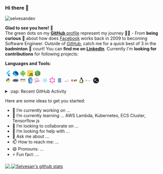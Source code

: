 ### Hi there 👋

<p align="left"> <img src="https://komarev.com/ghpvc/?username=selvesandev&label=Views&color=blue&style=plastic" alt="selvesandev" /> </p>

<!--
**selvesandev/selvesandev** is a ✨ _special_ ✨ repository because its `README.md` (this file) appears on your GitHub profile.

Here are some ideas to get you started:

- 🔭 I’m currently working on ...
- 🌱 I’m currently learning ... AWS Lambda
- 👯 I’m looking to collaborate on ... 
- 🤔 I’m looking for help with ...
- 💬 Ask me about ...
- 📫 How to reach me: ... dev.selvesan@gmail.com
- 😄 Pronouns: ...
- ⚡ Fun fact: ...
-->


**Glad to see you here!** :star_struck: <br> The green dots on my [**GitHub** profile](https://github.com/selvesandev?tab=repositories) represent my journey :running_man: - From **being curious** :thinking: about how does [Facebook](https://www.facebook.com/selvesan.malakar/) works back in 2009 to becoming Software Engineer. Outside of [GitHub](https://github.com/selvesandev/), catch me for a quick best of 3 in the **badminton** :badminton: court! You can **find me on [LinkedIn](https://www.linkedin.com/in/selvesan.malakar/)**. Currently I'm **looking for contributions** for following projects:

<!--[![PRs Welcome](https://img.shields.io/badge/PRs-welcome-brightgreen.svg?style=flat&logo=github)](https://github.com/vinitshahdeo) [![Visitors](https://visitor-badge.glitch.me/badge?page_id=vinitshahdeo.visitor-badge)](https://github.com/vinitshahdeo) [![Open Source Love](https://badges.frapsoft.com/os/v2/open-source.svg?v=103)](https://github.com/vinitshahdeo)-->


<!--|      Project :octocat:   |     Issues :bug:   | Open PRs :bell:  | Closed PRs :fire:  |
|-------------|-------------------|---|---|
| [**Port Scanner**](https://github.com/vinitshahdeo/PortScanner) | [![GitHub issues](https://img.shields.io/github/issues/vinitshahdeo/PortScanner?color=green&logo=github&style=flat)](https://github.com/vinitshahdeo/PortScanner/issues) | [![GitHub PRs](https://img.shields.io/github/issues-pr/vinitshahdeo/PortScanner?style=flat&logo=github)](https://github.com/vinitshahdeo/PortScanner/pulls)  | [![GitHub PRs](https://img.shields.io/github/issues-pr-closed/vinitshahdeo/PortScanner?style=flat&color=critical&logo=github)](https://github.com/vinitshahdeo/PortScanner/pulls?q=is%3Apr+is%3Aclosed)  |
| [**Water Monitoring System**](https://github.com/vinitshahdeo/Water-Monitoring-System/) | [![GitHub issues](https://img.shields.io/github/issues/vinitshahdeo/Water-Monitoring-System?color=green&logo=github&style=flat)](https://github.com/vinitshahdeo/Water-Monitoring-System/issues) | [![GitHub PRs](https://img.shields.io/github/issues-pr/vinitshahdeo/Water-Monitoring-System?style=flat&logo=github)](https://github.com/vinitshahdeo/Water-Monitoring-System/pulls)  | [![GitHub PRs](https://img.shields.io/github/issues-pr-closed/vinitshahdeo/Water-Monitoring-System?style=flat&color=critical&logo=github)](https://github.com/vinitshahdeo/Water-Monitoring-System/pulls?q=is%3Apr+is%3Aclosed)   |-->

<!--<sup>**[Click here](https://github.com/vinitshahdeo/jobtweets/blob/master/PROJECTS.md)** *to view my other projects.</sup>*-->

<!--**Check out links below** to know [more](https://github.com/vinitshahdeo/vinitshahdeo/blob/master/ABOUT.md) about me:-->

<!--- :electron: **[Dev Story by Geektrust](https://www.geektrust.in/blog/2019/07/31/developers-story-vinit-shahdeo/)**
- :studio_microphone: **[My Passion Story by PassionConnect](https://passionconnect.in/passionstory/vinit-shahdeo)**
- :rocket: **[Interview with Eat My News](https://www.eatmy.news/2020/06/code-like-you-eat-i-mean-code-daily-as.html)**
- :trophy: **[FAyz Story - From VIT to Postman](https://fayz.in/stories/s/1522/0/?ckt_id=ZGL1ZGVk&title=story_of_vinit_shahdeo)**-->

<!--Consider leaving a :star: for **[COVID-19](https://github.com/vinitshahdeo/COVID19/) :mask: [Tracker](https://github.com/vinitshahdeo/COVID19/) :india:** built by me! :hugs: <br>
**Say Hi on Twitter([@Vinit_Shahdeo](https://twitter.com/Vinit_Shahdeo))!** :heart: 💬-->

<!--[![Twitter Follow](https://img.shields.io/twitter/follow/Vinit_Shahdeo?style=social)](https://twitter.com/Vinit_Shahdeo)

<!--
**vinitshahdeo/vinitshahdeo** is a ✨ _special_ ✨ repository because its `README.md` (this file) appears on your GitHub profile.-->


**Languages and Tools:**  

<code><img height="20" src="https://raw.githubusercontent.com/github/explore/80688e429a7d4ef2fca1e82350fe8e3517d3494d/topics/flutter/flutter.png"></code>
<code><img height="20" src="https://raw.githubusercontent.com/github/explore/80688e429a7d4ef2fca1e82350fe8e3517d3494d/topics/dart/dart.png"></code>
<code><img height="20" src="https://raw.githubusercontent.com/github/explore/80688e429a7d4ef2fca1e82350fe8e3517d3494d/topics/android/android.png"></code>
<code><img height="20" src="https://raw.githubusercontent.com/github/explore/80688e429a7d4ef2fca1e82350fe8e3517d3494d/topics/javascript/javascript.png"></code>
<code><img height="20" src="https://raw.githubusercontent.com/github/explore/80688e429a7d4ef2fca1e82350fe8e3517d3494d/topics/nodejs/nodejs.png"></code>  
<code><img height="20" src="https://raw.githubusercontent.com/github/explore/80688e429a7d4ef2fca1e82350fe8e3517d3494d/topics/python/python.png"></code> 
<code><img height="20" src="https://raw.githubusercontent.com/github/explore/80688e429a7d4ef2fca1e82350fe8e3517d3494d/topics/php/php.png"></code> 
<code><img height="20" src="https://raw.githubusercontent.com/github/explore/80688e429a7d4ef2fca1e82350fe8e3517d3494d/topics/aws/aws.png"></code> 
<code><img height="20" src="https://raw.githubusercontent.com/github/explore/80688e429a7d4ef2fca1e82350fe8e3517d3494d/topics/css/css.png"></code> 
<code><img height="20" src="https://raw.githubusercontent.com/github/explore/80688e429a7d4ef2fca1e82350fe8e3517d3494d/topics/sass/sass.png"></code> 
<code><img height="20" src="https://raw.githubusercontent.com/github/explore/80688e429a7d4ef2fca1e82350fe8e3517d3494d/topics/react/react.png"></code> 
<code><img height="20" src="https://raw.githubusercontent.com/github/explore/80688e429a7d4ef2fca1e82350fe8e3517d3494d/topics/graphql/graphql.png"></code> 
<code><img height="20" src="https://raw.githubusercontent.com/github/explore/80688e429a7d4ef2fca1e82350fe8e3517d3494d/topics/sql/sql.png"></code> 
<code><img height="20" src="https://raw.githubusercontent.com/github/explore/80688e429a7d4ef2fca1e82350fe8e3517d3494d/topics/mysql/mysql.png"></code> 
<code><img height="20" src="https://raw.githubusercontent.com/github/explore/80688e429a7d4ef2fca1e82350fe8e3517d3494d/topics/git/git.png"></code> 
<code><img height="20" src="https://raw.githubusercontent.com/github/explore/80688e429a7d4ef2fca1e82350fe8e3517d3494d/topics/linux/linux.png"></code> 
<code><img height="20" src="https://raw.githubusercontent.com/github/explore/80688e429a7d4ef2fca1e82350fe8e3517d3494d/topics/mongodb/mongodb.png"></code> 
<code><img height="20" src="https://raw.githubusercontent.com/github/explore/80688e429a7d4ef2fca1e82350fe8e3517d3494d/topics/terminal/terminal.png"></code> 


<details>
  <summary>:zap: Recent GitHub Activity</summary>
  
<!--START_SECTION:activity-->
1. 🗣 Commented on [#2](https://github.com/codeSTACKr/portfolio-sass/issues/2) in [codeSTACKr/portfolio-sass](https://github.com/codeSTACKr/portfolio-sass)
2. ❗️ Closed issue [#2](https://github.com/codeSTACKr/portfolio-sass/issues/2) in [codeSTACKr/portfolio-sass](https://github.com/codeSTACKr/portfolio-sass)
3. ❌ Closed PR [#11](https://github.com/codeSTACKr/free-developer-resources/pull/11) in [codeSTACKr/free-developer-resources](https://github.com/codeSTACKr/free-developer-resources)
4. 🗣 Commented on [#11](https://github.com/codeSTACKr/free-developer-resources/issues/11) in [codeSTACKr/free-developer-resources](https://github.com/codeSTACKr/free-developer-resources)
5. 🎉 Merged PR [#10](https://github.com/codeSTACKr/free-developer-resources/pull/10) in [codeSTACKr/free-developer-resources](https://github.com/codeSTACKr/free-developer-resources)
<!--END_SECTION:activity-->

</details>




Here are some ideas to get you started:

- 🔭 I’m currently working on ...
- 🌱 I’m currently learning ... AWS Lambda, Kubernetes, ECS Cluster, Tensorflow js
- 👯 I’m looking to collaborate on ...
- 🤔 I’m looking for help with ...
- 💬 Ask me about ...
- 📫 How to reach me: ...
- 😄 Pronouns: ...
- ⚡ Fun fact: ...




<a href="https://github.com/selvesandev">
  <img align="center" src="https://github-readme-stats.vercel.app/api/top-langs/?username=selvesandev&theme=light&hide_langs_below=1" />
</a>
<a href="https://github.com/selvesandev">
<img align="center" src="https://github-readme-stats.vercel.app/api?username=selvesandev&show_icons=true&theme=light&line_height=27" alt="Selvesan's github stats"/>
</a>  




